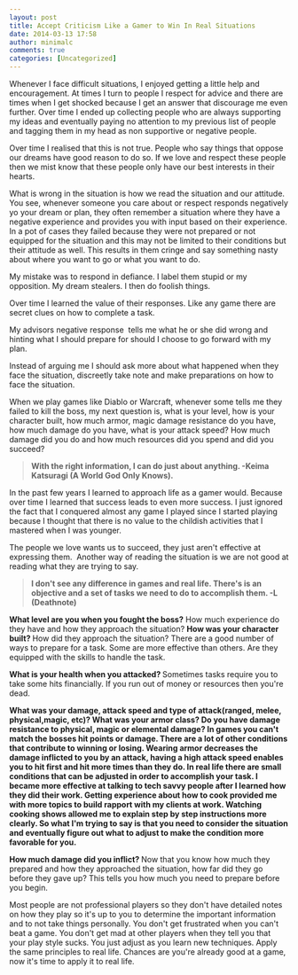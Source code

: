 ```yaml
---
layout: post
title: Accept Criticism Like a Gamer to Win In Real Situations
date: 2014-03-13 17:58
author: minimalc
comments: true
categories: [Uncategorized]
---
```

Whenever I face difficult situations, I enjoyed getting a little help and encouragement. At times I turn to people I respect for advice and there are times when I get shocked because I get an answer that discourage me even further. Over time I ended up collecting people who are always supporting my ideas and eventually paying no attention to my previous list of people and tagging them in my head as non supportive or negative people. 

Over time I realised that this is not true. People who say things that oppose our dreams have good reason to do so. If we love and respect these people then we mist know that these people only have our best interests in their hearts. 

What is wrong in the situation is how we read the situation and our attitude. You see, whenever someone you care about or respect responds negatively yo your dream or plan, they often remember a situation where they have a negative experience and provides you with input based on their experience. In a pot of cases they failed because they were not prepared or not equipped for the situation and this may not be limited to their conditions but their attitude as well. This results in them cringe and say something nasty about where you want to go or what you want to do. 

My mistake was to respond in defiance. I label them stupid or my opposition. My dream stealers. I then do foolish things. 

Over time I learned the value of their responses. Like any game there are secret clues on how to complete a task. 

My advisors negative response&nbsp; tells me what he or she did wrong and hinting what I should prepare for should I choose to go forward with my plan. 

Instead of arguing me I should ask more about what happened when they face the situation, discreetly take note and make preparations on how to face the situation. 

When we play games like Diablo or Warcraft, whenever some tells me they failed to kill the boss, my next question is, what is your level, how is your character built, how much armor, magic damage resistance do you have,&nbsp; how much damage do you have, what is your attack speed? How much damage did you do and how much resources did you spend and did you succeed? 

<blockquote><strong>With the right information, I can do just about anything. </strong>
<strong>-Keima Katsuragi (A World God Only Knows). </strong>


</blockquote>

In the past few years I learned to approach life as a gamer would. Because over time I learned that success leads to even more success. I just ignored the fact that I conquered almost any game I played since I started playing because I thought that there is no value to the childish activities that I mastered when I was younger. 

The people we love wants us to succeed, they just aren't effective at expressing them.&nbsp; Another way of reading the situation is we are not good at reading what they are trying to say. 

<blockquote><strong>I don't see any difference in games and real life. There's is an objective and a set of tasks we need to do to accomplish them. </strong>
<strong>-L (Deathnote) </strong>


</blockquote>


<strong>What level are you when you fought the boss?</strong> 
How much experience do they have and how they approach the situation? 
<strong>How was your character built? </strong>
How did they approach the situation? There are a good number of ways to prepare for a task. Some are more effective than others. Are they equipped with the skills to handle the task. 

<strong>What is your health when you attacked? </strong>
Sometimes tasks require you to take some hits financially. If you run out of money or resources then you're dead. 

<strong>What was your damage, attack speed and type of attack(ranged, melee, physical,magic, etc)? What was your armor class? Do you have damage resistance to physical, magic or elemental damage? </strong>
<strong>In games you can't match the bosses hit points or damage. There are a lot of other conditions that contribute to winning or losing. Wearing armor decreases the damage inflicted to you by an attack, having a high attack speed enables you to hit first and hit more times than they do. In real life there are small conditions that can be adjusted in order to accomplish your task. I became more effective at talking to tech savvy people after I learned how they did their work. Getting experience about how to cook provided me with more topics to build rapport with my clients at work. Watching cooking shows allowed me to explain step by step instructions more clearly. So what I'm trying to say is that you need to consider the situation and eventually figure out what to adjust to make the condition more favorable for you. </strong>

<strong>How much damage did you inflict? </strong>
Now that you know how much they prepared and how they approached the situation, how far did they go before they gave up? This tells you how much you need to prepare before you begin. 

Most people are not professional players so they don't have detailed notes on how they play so it's up to you to determine the important information and to not take things personally. You don't get frustrated when you can't beat a game. You don't get mad at other players when they tell you that your play style sucks. You just adjust as you learn new techniques. Apply the same principles to real life. Chances are you're already good at a game, now it's time to apply it to real life.
